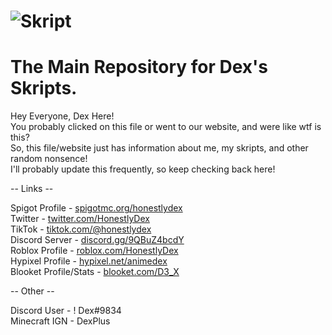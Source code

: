# ![Skript](https://user-images.githubusercontent.com/82985536/122848687-13aff680-d2d8-11eb-97ba-ca006ea22073.png)
# The Main Repository for Dex's Skripts.

Hey Everyone, Dex Here!<br>
You probably clicked on this file or went to our website, and were like wtf is this?<br>
So, this file/website just has information about me, my skripts, and other random nonsence!<br>
I'll probably update this frequently, so keep checking back here!<br>

-- Links --

Spigot Profile - <a href="https://www.spigotmc.org/members/honestlydex.1235803/">spigotmc.org/honestlydex</a><br>
Twitter - <a href="https://twitter.com/HonestlyDex">twitter.com/HonestlyDex</a><br>
TikTok - <a href="https://tiktok.com/@honestlydex">tiktok.com/@honestlydex</a><br>
Discord Server - <a href="https://discord.gg/9QBuZ4bcdY">discord.gg/9QBuZ4bcdY</a><br>
Roblox Profile - <a href="https://roblox.com/users/522475931/profile">roblox.com/HonestlyDex</a><br>
Hypixel Profile - <a href="https://hypixel.net/members/animedex.3772989/">hypixel.net/animedex</a><br>
Blooket Profile/Stats - <a href="https://www.blooket.com/stats?name=D3_X">blooket.com/D3_X</a><br>


-- Other --

Discord User - ! Dex#9834<br>
Minecraft IGN - DexPlus<br>
